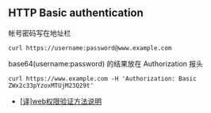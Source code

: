 ## HTTP Basic authentication

帐号密码写在地址栏

```http
curl https://username:password@www.example.com
```

base64(username:password) 的结果放在 Authorization 报头

```http
curl https://www.example.com -H 'Authorization: Basic ZWx2c33pYzoxMTUjM23Q29t'
```

- [[译]web权限验证方法说明](https://segmentfault.com/a/1190000004086946)

